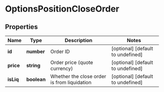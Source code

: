 # OptionsPositionCloseOrder

## Properties

Name | Type | Description | Notes
------------ | ------------- | ------------- | -------------
**id** | **number** | Order ID | [optional] [default to undefined]
**price** | **string** | Order price (quote currency) | [optional] [default to undefined]
**isLiq** | **boolean** | Whether the close order is from liquidation | [optional] [default to undefined]

